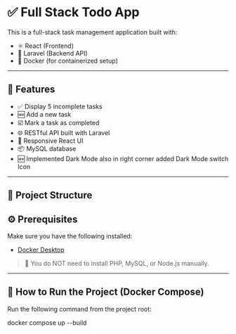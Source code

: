 # ✅ Full Stack Todo App

This is a full-stack task management application built with:

- ⚛️ React (Frontend)
- 🐘 Laravel (Backend API)
- 🐳 Docker (for containerized setup)

---

## 🚀 Features

- ✅ Display 5 incomplete tasks
- 🆕 Add a new task
- ☑️ Mark a task as completed
- 🌐 RESTful API built with Laravel
- 🎨 Responsive React UI
- 📦 MySQL database
- 🆕 Implemented Dark Mode also in right corner added Dark Mode switch Icon

---

## 📁 Project Structure

## ⚙️ Prerequisites

Make sure you have the following installed:

- [Docker Desktop](https://www.docker.com/products/docker-desktop)

> 📝 You do NOT need to install PHP, MySQL, or Node.js manually.

---

## 🐳 How to Run the Project (Docker Compose)

Run the following command from the project root:

docker compose up --build
